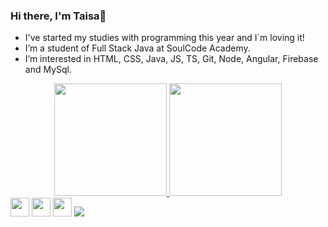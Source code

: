 ### Hi there, I'm Taisa👋

- I've started my studies with programming this year and I´m loving it!
- I’m a student of Full Stack Java at SoulCode Academy.
- I’m interested in HTML, CSS, Java, JS, TS, Git, Node, Angular, Firebase and MySql. 

<!--
**Taisaferreiraflavio/Taisaferreiraflavio** is a ✨ _special_ ✨ repository because its `README.md` (this file) appears on your GitHub profile.

Here are some ideas to get you started:

- 🔭 I’m currently working on ...
- 🌱 I’m currently learning ...
- 👯 I’m looking to collaborate on ...
- 🤔 I’m looking for help with ...
- 💬 Ask me about ...
- 📫 How to reach me: ...
- 😄 Pronouns: ...
- ⚡ Fun fact: ...
-->

<div align="center">
  <a href="https://github.com/Taisaferreiraflavio">
  <img height="180em" src="https://github-readme-stats.vercel.app/api?username=Taisaferreiraflavio&show_icons=true&theme=dracula&include_all_commits=true&count_private=true"/>
  <img height="180em" src="https://github-readme-stats.vercel.app/api/top-langs/?username=Taisaferreiraflavio&layout=compact&langs_count=7&theme=dracula"/>
</div>
  
  <div>
  <a href="https://www.linkedin.com/in/taisa-ferreira-flavio-009a7389" target="_blank"><img height="30px" src="https://img.shields.io/badge/LinkedIn-0077B5?style=for-the-badge&logo=linkedin&logoColor=white" target="_blank"/></a>
    <a href="https://instagram.com/taisaferreira.09" target="_blank"><img height="30px" src="https://img.shields.io/badge/Instagram-E4405F?style=for-the-badge&logo=instagram&logoColor=white" target="_blank"/></a>
  <a href="mailto:taisaferreiraflavio@gmail.com"><img height="30px" src="https://img.shields.io/badge/Gmail-D14836?style=for-the-badge&logo=gmail&logoColor=white" target="_blank"/></a>
     <a href ="https://wa.me/5516992364321"><img src="https://img.shields.io/badge/WhatsApp-25D366?style=for-the-badge&logo=whatsapp&logoColor=white" target="_blank"></a>
  </div>
  
  
  

